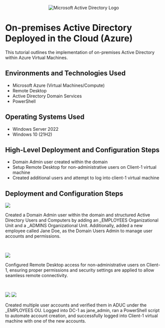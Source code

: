 <p align="center">
<img src="https://i.imgur.com/pU5A58S.png" alt="Microsoft Active Directory Logo"/>
</p>

<h1>On-premises Active Directory Deployed in the Cloud (Azure)</h1>
This tutorial outlines the implementation of on-premises Active Directory within Azure Virtual Machines.<br />



<h2>Environments and Technologies Used</h2>

- Microsoft Azure (Virtual Machines/Compute)
- Remote Desktop
- Active Directory Domain Services
- PowerShell

<h2>Operating Systems Used </h2>

- Windows Server 2022
- Windows 10 (21H2)

<h2>High-Level Deployment and Configuration Steps</h2>

- Domain Admin user created within the domain
- Setup Remote Desktop for non-administrative users on Client-1 virtual machine
- Created additional users and attempt to log into client-1 virtual machine



<h2>Deployment and Configuration Steps</h2>

<p>
<img src="https://i.imgur.com/HXz0uqO.png"/>
</p>
<p>Created a Domain Admin user within the domain and structured Active Directory Users and Computers by adding an _EMPLOYEES Organizational Unit and a _ADMINS Organizational Unit. Additionally, added a new employee called Jane Doe, as the Domain Users Admin to manage user accounts and permissions.
</p>
<br />

<p>
<img src="https://i.imgur.com/NOEnc6u.png"/>
</p>
<p>Configured Remote Desktop access for non-administrative users on Client-1, ensuring proper permissions and security settings are applied to allow seamless remote connectivity.
</p>
<br />

<p>
<img src="https://i.imgur.com/Qwf1dly.png"/>
<img src="https://i.imgur.com/mQwBaNR.png"/>
</p>
<p>Created multiple user accounts and verified them in ADUC under the _EMPLOYEES OU. Logged into DC-1 as jane_admin, ran a PowerShell script to automate account creation, and successfully logged into Client-1 virtual machine with one of the new accounts.
</p>
<br />
